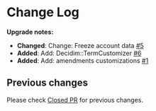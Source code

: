 # Change Log

**Upgrade notes:**

- **Changed**: Change: Freeze account data [#5](https://github.com/CodiTramuntana/decidim-erc-app/pull/5)
- **Added**: Add: Decidim::TermCustomizer [#6](https://github.com/CodiTramuntana/decidim-erc-app/pull/6)
- **Added**: Add: amendments customizations [#1](https://github.com/CodiTramuntana/decidim-erc-app/pull/1)

## Previous changes

Please check [Closed PR](https://github.com/CodiTramuntana/decidim-erc-app/pulls?q=is%3Apr+is%3Aclosed) for previous changes.
